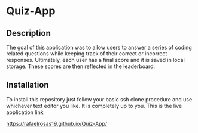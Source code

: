 # Quiz-App

## Description

The goal of this application was to allow users to answer a series of coding related questions while keeping track of their correct or incorrect responses. Ultimately, each user has a final score and it is saved in local storage. These scores are then reflected in the leaderboard. 

## Installation

To install this repository just follow your basic ssh clone procedure and use whichever text editor you like. It is completely up to you. This is the live application link

https://rafaelrosas19.github.io/Quiz-App/
